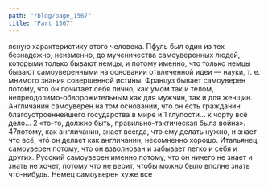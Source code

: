 ```yaml
---
path: "/blog/page_1567"
title: "Part 1567"
---
```


 ясную характеристику этого человека. Пфуль был один из тех безнадежно, неизменно, до мученичества самоуверенных людей, которыми только бывают немцы, и потому именно, что только немцы бывают самоуверенными на основании отвлеченной идеи — науки, т. е. мнимого знания совершенной истины. Француз бывает самоуверен потому, что он почитает себя лично, как умом так и телом, непреодолимо-обворожительным как для мужчин, так и для женщин. Англичанин самоуверен на том основании, что он есть гражданин благоустроеннейшего государства в мире и 1 глупости... к чорту всё дело...
2 «то-то, должно быть, правильно-тактическая была война».
47потому, как англичанин, знает всегда, что ему делать нужно, и знает что всё, чтό он делает как англичанин, несомненно хорошо. Итальянец самоуверен потому, что он взволнован и забывает легко и себя и других. Русский самоуверен именно потому, что он ничего не знает и знать не хочет, потому что не верит, чтобы можно было вполне знать что-нибудь. Немец самоуверен хуже все
